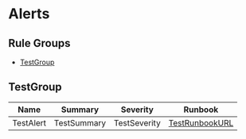 # Alerts

## Rule Groups

* [TestGroup](#TestGroup)

## TestGroup

|Name|Summary|Severity|Runbook|
|---|---|---|---|
|TestAlert|TestSummary|TestSeverity|[TestRunbookURL](TestRunbookURL)|
